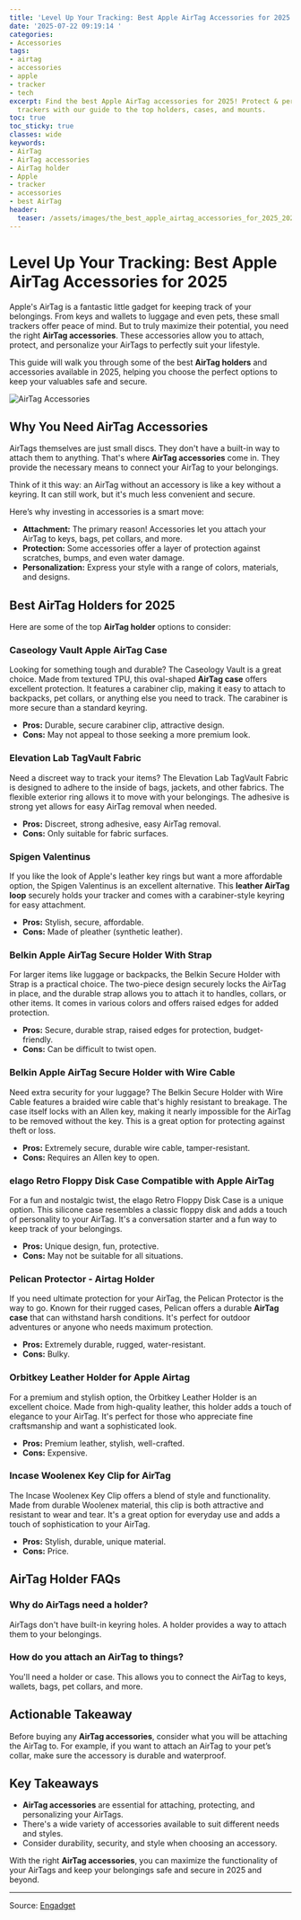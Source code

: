 ```yaml
---
title: 'Level Up Your Tracking: Best Apple AirTag Accessories for 2025'
date: '2025-07-22 09:19:14 '
categories:
- Accessories
tags:
- airtag
- accessories
- apple
- tracker
- tech
excerpt: Find the best Apple AirTag accessories for 2025! Protect & personalize your
  trackers with our guide to the top holders, cases, and mounts.
toc: true
toc_sticky: true
classes: wide
keywords:
- AirTag
- AirTag accessories
- AirTag holder
- Apple
- tracker
- accessories
- best AirTag
header:
  teaser: /assets/images/the_best_apple_airtag_accessories_for_2025_20250722091913.jpg
---
```


# Level Up Your Tracking: Best Apple AirTag Accessories for 2025

Apple's AirTag is a fantastic little gadget for keeping track of your belongings. From keys and wallets to luggage and even pets, these small trackers offer peace of mind. But to truly maximize their potential, you need the right **AirTag accessories**. These accessories allow you to attach, protect, and personalize your AirTags to perfectly suit your lifestyle. 

This guide will walk you through some of the best **AirTag holders** and accessories available in 2025, helping you choose the perfect options to keep your valuables safe and secure. 

![AirTag Accessories](https://o.aolcdn.com/images/dims?image_uri=https%3A%2F%2Fs.yimg.com%2Fos%2Fcreatr-uploaded-images%2F2024-12%2Fe982f860-bd2c-11ef-bfbd-97dfac614cee&resize=1400%2C787&client=19f2b5e49a271b2bde77&signature=26340e5b0f1d1f40f60c6f96e228780422f60bb6)

## Why You Need AirTag Accessories

AirTags themselves are just small discs. They don't have a built-in way to attach them to anything. That's where **AirTag accessories** come in. They provide the necessary means to connect your AirTag to your belongings. 

Think of it this way: an AirTag without an accessory is like a key without a keyring. It can still work, but it's much less convenient and secure.

Here’s why investing in accessories is a smart move:

*   **Attachment:** The primary reason! Accessories let you attach your AirTag to keys, bags, pet collars, and more.
*   **Protection:** Some accessories offer a layer of protection against scratches, bumps, and even water damage.
*   **Personalization:** Express your style with a range of colors, materials, and designs.

## Best AirTag Holders for 2025

Here are some of the top **AirTag holder** options to consider:

### Caseology Vault Apple AirTag Case

Looking for something tough and durable? The Caseology Vault is a great choice. Made from textured TPU, this oval-shaped **AirTag case** offers excellent protection. It features a carabiner clip, making it easy to attach to backpacks, pet collars, or anything else you need to track. The carabiner is more secure than a standard keyring.

*   **Pros:** Durable, secure carabiner clip, attractive design.
*   **Cons:** May not appeal to those seeking a more premium look.

### Elevation Lab TagVault Fabric

Need a discreet way to track your items? The Elevation Lab TagVault Fabric is designed to adhere to the inside of bags, jackets, and other fabrics. The flexible exterior ring allows it to move with your belongings. The adhesive is strong yet allows for easy AirTag removal when needed.

*   **Pros:** Discreet, strong adhesive, easy AirTag removal.
*   **Cons:** Only suitable for fabric surfaces.

### Spigen Valentinus

If you like the look of Apple's leather key rings but want a more affordable option, the Spigen Valentinus is an excellent alternative. This **leather AirTag loop** securely holds your tracker and comes with a carabiner-style keyring for easy attachment.

*   **Pros:** Stylish, secure, affordable.
*   **Cons:** Made of pleather (synthetic leather).

### Belkin Apple AirTag Secure Holder With Strap

For larger items like luggage or backpacks, the Belkin Secure Holder with Strap is a practical choice. The two-piece design securely locks the AirTag in place, and the durable strap allows you to attach it to handles, collars, or other items. It comes in various colors and offers raised edges for added protection.

*   **Pros:** Secure, durable strap, raised edges for protection, budget-friendly.
*   **Cons:** Can be difficult to twist open.

### Belkin Apple AirTag Secure Holder with Wire Cable

Need extra security for your luggage? The Belkin Secure Holder with Wire Cable features a braided wire cable that's highly resistant to breakage. The case itself locks with an Allen key, making it nearly impossible for the AirTag to be removed without the key. This is a great option for protecting against theft or loss.

*   **Pros:** Extremely secure, durable wire cable, tamper-resistant.
*   **Cons:** Requires an Allen key to open.

### elago Retro Floppy Disk Case Compatible with Apple AirTag

For a fun and nostalgic twist, the elago Retro Floppy Disk Case is a unique option. This silicone case resembles a classic floppy disk and adds a touch of personality to your AirTag. It's a conversation starter and a fun way to keep track of your belongings.

*   **Pros:** Unique design, fun, protective.
*   **Cons:** May not be suitable for all situations.

### Pelican Protector - Airtag Holder

If you need ultimate protection for your AirTag, the Pelican Protector is the way to go. Known for their rugged cases, Pelican offers a durable **AirTag case** that can withstand harsh conditions. It's perfect for outdoor adventures or anyone who needs maximum protection.

*   **Pros:** Extremely durable, rugged, water-resistant.
*   **Cons:** Bulky.

### Orbitkey Leather Holder for Apple Airtag

For a premium and stylish option, the Orbitkey Leather Holder is an excellent choice. Made from high-quality leather, this holder adds a touch of elegance to your AirTag. It's perfect for those who appreciate fine craftsmanship and want a sophisticated look.

*   **Pros:** Premium leather, stylish, well-crafted.
*   **Cons:** Expensive.

### Incase Woolenex Key Clip for AirTag

The Incase Woolenex Key Clip offers a blend of style and functionality. Made from durable Woolenex material, this clip is both attractive and resistant to wear and tear. It's a great option for everyday use and adds a touch of sophistication to your AirTag.

*   **Pros:** Stylish, durable, unique material.
*   **Cons:** Price.

## AirTag Holder FAQs

### Why do AirTags need a holder?

AirTags don't have built-in keyring holes. A holder provides a way to attach them to your belongings.

### How do you attach an AirTag to things?

You'll need a holder or case. This allows you to connect the AirTag to keys, wallets, bags, pet collars, and more.

## Actionable Takeaway

Before buying any **AirTag accessories**, consider what you will be attaching the AirTag to. For example, if you want to attach an AirTag to your pet’s collar, make sure the accessory is durable and waterproof.

## Key Takeaways

*   **AirTag accessories** are essential for attaching, protecting, and personalizing your AirTags.
*   There's a wide variety of accessories available to suit different needs and styles.
*   Consider durability, security, and style when choosing an accessory.

With the right **AirTag accessories**, you can maximize the functionality of your AirTags and keep your belongings safe and secure in 2025 and beyond.

---

Source: [Engadget](https://www.engadget.com/computing/accessories/best-apple-airtag-cases-holders-accessories-123036404.html?src=rss)